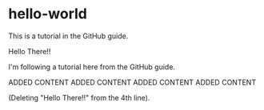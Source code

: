 # hello-world
This is a tutorial in the GitHub guide.

Hello There!!

I'm following a tutorial here from the GitHub guide. 

ADDED CONTENT
ADDED CONTENT
ADDED CONTENT
ADDED CONTENT

(Deleting "Hello There!!" from the 4th line).
